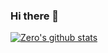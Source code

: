 ### Hi there 👋

[![Zero's github stats](https://github-readme-stats.vercel.app/api?username=Zeroto521&ount_private=true&show_icons=true)](https://github.com/Zeroto521)
